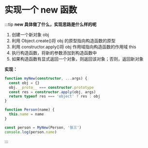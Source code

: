 # 实现一个 new 函数

:::tip **new 具体做了什么，实现思路是什么样的呢**

1. 创建一个新对象 obj
2. 利用 Object.create()将 obj 的原型指向构造函数的原型
3. 利用 constructor.apply()将 obj 作用域指向构造函数的作用域 this
4. 执行构造函数，将新的参数添加到构造函数中
5. 如果构造函数有显式返回一个对象，则返回该对象；否则，返回新对象

**实现：**

```ts
function myNew(constructor, ...args) {
  const obj = {}
  obj.__proto__ === constructor.prototype
  const res = constructor.apply(obj, args)
  return typeof res === 'object' ? res : obj
}

function Person(name) {
  this.name = name
}

const person = MyNew(Person, '张三')
console.log(person.name)
```

:::

